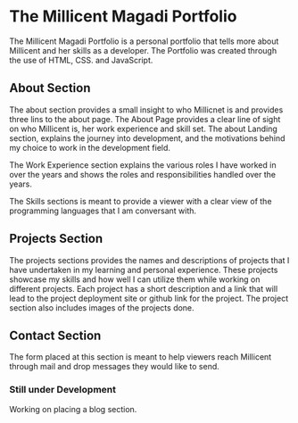 # The Millicent Magadi Portfolio

The Millicent Magadi Portfolio is a personal portfolio that tells more about Millicent and her skills as a developer. The Portfolio was created through the use of HTML, CSS. and JavaScript. 

## About Section
The about section provides a small insight to who Millicnet is and provides three lins to the about page. The About Page provides a clear line of sight on who Millicent is, her work experience and skill set. The about Landing section, explains the journey into development, and the motivations behind my choice to work in the development field. 

The Work Experience section explains the various roles I have worked in over the years and shows the roles and responsibilities handled over the years. 

The Skills sections is meant to provide a viewer with a clear view of the programming languages that I am conversant with.

## Projects Section
The projects sections provides the names and descriptions of projects that I have undertaken in my learning and personal experience. These projects showcase my skills and how well I can utilize them while working on different projects. Each project has a short description and a link that will lead to the project deployment site or github link for the project. The project section also includes images of the projects done. 

## Contact Section
The form placed at this section is meant to help viewers reach Millicent through mail and drop messages they would like to send. 

### Still under Development
Working on placing a blog section.

